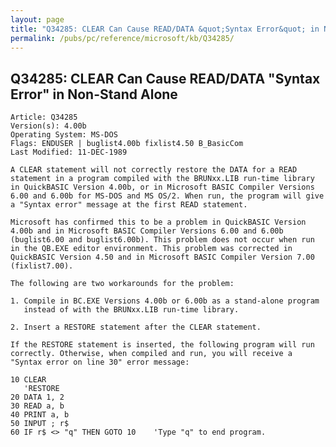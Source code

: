 ```yaml
---
layout: page
title: "Q34285: CLEAR Can Cause READ/DATA &quot;Syntax Error&quot; in Non-Stand Alone"
permalink: /pubs/pc/reference/microsoft/kb/Q34285/
---
```


## Q34285: CLEAR Can Cause READ/DATA &quot;Syntax Error&quot; in Non-Stand Alone

	Article: Q34285
	Version(s): 4.00b
	Operating System: MS-DOS
	Flags: ENDUSER | buglist4.00b fixlist4.50 B_BasicCom
	Last Modified: 11-DEC-1989
	
	A CLEAR statement will not correctly restore the DATA for a READ
	statement in a program compiled with the BRUNxx.LIB run-time library
	in QuickBASIC Version 4.00b, or in Microsoft BASIC Compiler Versions
	6.00 and 6.00b for MS-DOS and MS OS/2. When run, the program will give
	a "Syntax error" message at the first READ statement.
	
	Microsoft has confirmed this to be a problem in QuickBASIC Version
	4.00b and in Microsoft BASIC Compiler Versions 6.00 and 6.00b
	(buglist6.00 and buglist6.00b). This problem does not occur when run
	in the QB.EXE editor environment. This problem was corrected in
	QuickBASIC Version 4.50 and in Microsoft BASIC Compiler Version 7.00
	(fixlist7.00).
	
	The following are two workarounds for the problem:
	
	1. Compile in BC.EXE Versions 4.00b or 6.00b as a stand-alone program
	   instead of with the BRUNxx.LIB run-time library.
	
	2. Insert a RESTORE statement after the CLEAR statement.
	
	If the RESTORE statement is inserted, the following program will run
	correctly. Otherwise, when compiled and run, you will receive a
	"Syntax error on line 30" error message:
	
	10 CLEAR
	   'RESTORE
	20 DATA 1, 2
	30 READ a, b
	40 PRINT a, b
	50 INPUT ; r$
	60 IF r$ <> "q" THEN GOTO 10    'Type "q" to end program.
